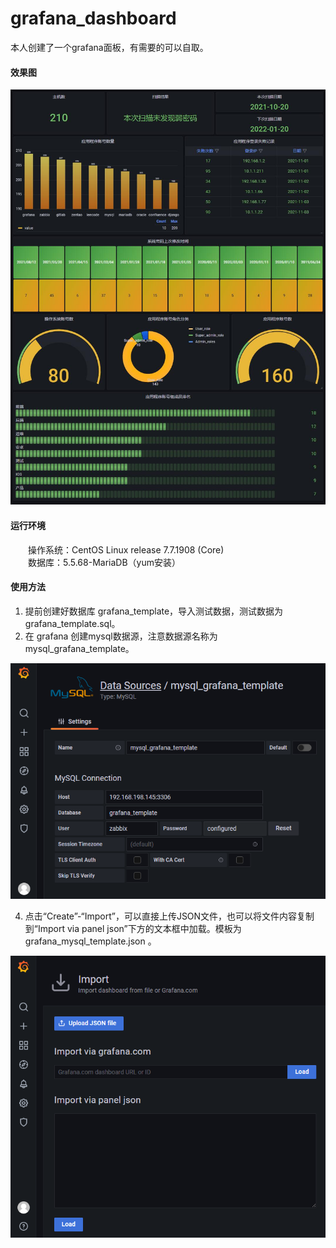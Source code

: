 # grafana_dashboard

本人创建了一个grafana面板，有需要的可以自取。
#### 效果图
![Alt text](https://github.com/zsx0728/grafana_dashboard/blob/main/images/thumbnail.jpg)
#### 运行环境
&ensp;&ensp;&ensp;&ensp;操作系统：CentOS Linux release 7.7.1908 (Core) <br>
&ensp;&ensp;&ensp;&ensp;数据库：5.5.68-MariaDB（yum安装） <br>
#### 使用方法
1. 提前创建好数据库 grafana_template，导入测试数据，测试数据为 grafana_template.sql。 <br>
2. 在 grafana 创建mysql数据源，注意数据源名称为 mysql_grafana_template。 <br>

![Alt text](https://github.com/zsx0728/grafana_dashboard/blob/main/images/data_source.png)

4. 点击“Create”-“Import”，可以直接上传JSON文件，也可以将文件内容复制到“Import via panel json”下方的文本框中加载。模板为 grafana_mysql_template.json 。

![Alt text](https://github.com/zsx0728/grafana_dashboard/blob/main/images/import.png)
